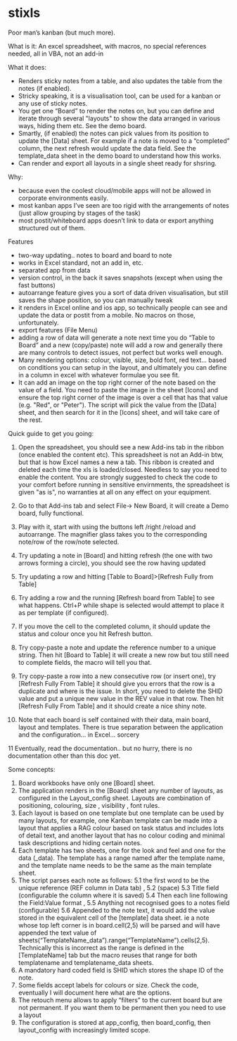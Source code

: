 # stixls
Poor man’s kanban (but much more).

What is it:
An excel spreadsheet, with macros, no special references needed, all in VBA, not an add-in

What it does:
- Renders sticky notes from a table, and also updates the table from the notes (if enabled).
- Stricky speaking, it is a visualisation tool, can be used for a kanban or any use of sticky notes.
- You get one “Board” to render the notes on,  but you can define and iterate through several "layouts" to show the data arranged in various ways, hiding them etc. See the demo board.
- Smartly, (if enabled) the notes can pick values from its position to update the [Data] sheet. For example if a note is moved to a “completed” column, the next refresh would update the data field. See the template_data sheet in the demo board to understand how this works.
- Can render and export all layouts in a single
sheet ready for shsring.


Why:
- because even the coolest cloud/mobile apps will not be allowed in corporate environments easily.
- most kanban apps I’ve seen are too rigid with the arrangements of notes (just allow grouping by stages of the task) 
- most postit/whiteboard apps doesn’t link to data or export anything structured out of them.



Features
- two-way updating.. notes to board and board to note
- works in Excel standard, not an add in, etc.
- separated app from data
- version control, in the back it saves snapshots (except when using the fast buttons)
- autoarrange feature gives you a sort of data driven visualisation, but still saves the shape position, so you can manually tweak
- it renders in Excel online and ios app, so technically people can see and update the data or postit from a mobile. No macros on those, unfortunately. 
- export features (File Menu)
- adding a row of data will generate a note next time you do “Table to Board” and a new (copy/paste) note will add a row and generally there are many controls to detect issues, not perfect but works well enough.
- Many rendering options: colour, visible, size, bold font, red text... based on conditions you can setup in the layout, and ultimately you can define in a column in excel with whatever formulae you see fit.
- It can add an image on the top right corner of the note based on the value of a field. You need to paste the image in the sheet [Icons] and ensure the top right corner of the image is over a cell that has that value (e.g. "Red", or "Peter"). The script will pick the value from the [Data] sheet, and then search for it in the [Icons] sheet, and will take care of the rest.

Quick guide to get you going:

1. Open the spreadsheet, you should see a new Add-ins tab in the ribbon (once enabled the content etc). This spreadsheet is not an Add-in btw, but that is how Excel names a new a tab. This ribbon is created and deleted each time the xls is loaded/closed. Needless to say you need to enable the content. You are strongly suggested to check the code to your comfort before running in sensitive envirnments, the spreadsheet is given "as is", no warranties at all on any effect on your equipment.

2. Go to that Add-ins tab and select File-> New Board, it will create a Demo board, fully functional.

3. Play with it, start with using the buttons left /right /reload and autoarrange. The magnifier glass takes you to the corresponding note/row of the row/note selected.

4. Try updating a note in [Board] and hitting refresh (the one with two arrows forming a circle), you should see the row having updated

5. Try updating a row and hitting  [Table to Board]>[Refresh Fully from Table] 

6. Try adding a row and the running [Refresh board from Table] to see what happens. Ctrl+P while shape is selected would attempt to place it as per template (if configured).

7. If you move the cell to the completed column, it should update the status and colour once you hit Refresh button.

8. Try copy-paste a note and update the reference number to a unique string.  Then hit [Board to Table] it will create a new row but tou still need to complete fields, the macro will tell you that.

9. Try copy-paste a row into a new consecutive row (or insert one), try [Refresh Fully From Table] it should give you errors that the row is a duplicate and where is the issue. In short, you need to delete the SHID value and put a unique new value in the REV value in that row. Then hit [Refresh Fully From Table] and it should create a nice shiny note.

10. Note that each board is self contained with their data, main board, layout and templates. There is true separation between the application and the configuration... in Excel... sorcery

11 Eventually, read the documentation.. but no hurry, there is no documentation other than this doc yet.

Some  concepts:
1. Board workbooks have only one [Board] sheet.
2. The application renders in the [Board] sheet any number of layouts, as configured in the Layout_config sheet. Layouts are combination of positioning, colouring, size , visibility , font rules.
3. Each layout is based on one template but one template can be used by many layouts, for example, one Kanban template can be made into a layout that applies a RAG colour based on task status and includes lots of detail text, and another layout that has no colour coding and minimal task descriptions and hiding certain notes.
4. Each template has two sheets, one for the look and feel and one for the data (_data). The template has a range named after the template name, and the template  name needs to be the same as the main template sheet. 
5. The script parses each note as follows: 
      5.1 the first word to be the unique reference (REF column in Data tab) , 
      5.2 (space)
      5.3 Title field (configurable the column where it is saved) 
      5.4 Then each line following the Field:Value format , 
      5.5 Anything not recognised goes to a notes field (configurable)
      5.6 Appended to the note text, it would add the value stored in the equivalent cell of the [template] data sheet. ie a note whose top left corner is in board.cell(2,5) will be parsed and will have appended the text value of sheets(“TemplateName_data”).range(“TemplateName”).cells(2,5). Technically this is incorrect as the range is defined in the [TemplateName] tab but the macro reuses that range for both templatename and templatename_data sheets. 
6. A mandatory hard coded field is SHID which stores the shape ID of the note.
7. Some fields accept labels for colours or size. Check the code, eventually I will document here what are the options. 
8. The retouch menu allows to apply “filters” to the current board but are not permanent. If you want them to be permanent then you need to use a layout 
9. The configuration is stored at app_config, then board_config, then layout_config with increasingly limited scope.

